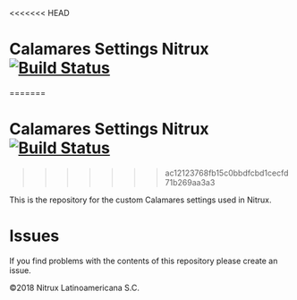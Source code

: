 <<<<<<< HEAD
# Calamares Settings Nitrux [![Build Status](https://github.com/Nitrux/calamares-settings-nitrux.git?branch=master)](https://github.com/Nitrux/calamares-settings-nitrux.git)
=======
# Calamares Settings Nitrux [![Build Status](https://travis-ci.org/nomad-desktop/calamares-settings-nxos.svg?branch=master)](https://travis-ci.org/Nitrux/calamares-settings-nitrux)
>>>>>>> ac12123768fb15c0bbdfcbd1cecfd71b269aa3a3

This is the repository for the custom Calamares settings used in Nitrux.

# Issues
If you find problems with the contents of this repository please create an issue.

©2018 Nitrux Latinoamericana S.C.
